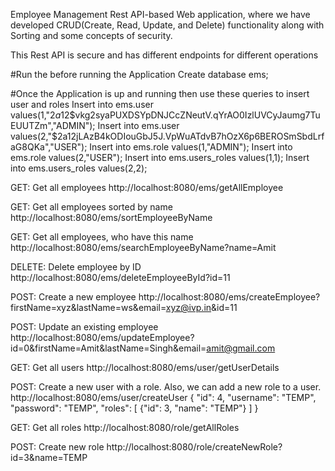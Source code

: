 Employee Management Rest API-based Web application, where we have developed CRUD(Create, Read, Update, and Delete) functionality along with Sorting and some concepts of security.

This Rest API is secure and has different endpoints for different operations


#Run the before running the Application
Create database ems;

#Once the Application is up and running then use these queries to insert user and roles
Insert into ems.user values(1,"$2a$12$vkg2syaPUXDSYpDNJCcZNeutV.qYrAO0IzlUVCyJaumg7TuEUUTZm","ADMIN");
Insert into ems.user values(2,"$2a$12$jLAzB4kODIouGbJ5J.VpWuATdvB7hOzX6p6BEROSmSbdLrfaG8QKa","USER");
Insert into ems.role values(1,"ADMIN");
Insert into ems.role values(2,"USER");
Insert into ems.users_roles values(1,1);
Insert into ems.users_roles values(2,2);

GET: Get all employees http://localhost:8080/ems/getAllEmployee

GET: Get all employees sorted by name http://localhost:8080/ems/sortEmployeeByName

GET: Get all employees, who have this name http://localhost:8080/ems/searchEmployeeByName?name=Amit

DELETE: Delete employee by ID http://localhost:8080/ems/deleteEmployeeById?id=11

POST: Create a new employee http://localhost:8080/ems/createEmployee?firstName=xyz&lastName=ws&email=xyz@ivp.in&id=11

POST: Update an existing employee http://localhost:8080/ems/updateEmployee?id=0&firstName=Amit&lastName=Singh&email=amit@gmail.com


GET: Get all users http://localhost:8080/ems/user/getUserDetails

POST: Create a new user with a role. Also, we can add a new role to a user. http://localhost:8080/ems/user/createUser { "id": 4, "username": "TEMP", "password": "TEMP", "roles": [ {"id": 3, "name": "TEMP"} ] }

GET: Get all roles http://localhost:8080/role/getAllRoles

POST: Create new role http://localhost:8080/role/createNewRole?id=3&name=TEMP
